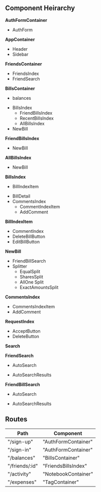 ## Component Heirarchy

**AuthFormContainer**
 - AuthForm

**AppContainer**
 - Header
 - Sidebar

**FriendsContainer**
 - FriendsIndex
 - FriendSearch

**BillsContainer**
 - balances
  + BillsIndex
    * FriendBillsIndex
    * RecentBillsIndex
    * AllBillsIndex
  + NewBill

**FriendBillsIndex**
 - NewBill

**AllBillsIndex**
 - NewBill

**BillsIndex**
 - BillIndexItem
  + BillDetail
  + CommentsIndex
    * CommentIndexItem
    * AddComment

**BillIndexItem**
 - CommentIndex
 - DeleteBillButton
 - EditBillButton

**NewBill**
 - FriendBillSearch
 - Splitter
   + EqualSplit
   + SharesSplit
   + AllOne Split
   + ExactAmountsSplit

**CommentsIndex**
  - CommentsIndexItem
  - AddComment

**RequestIndex**
 - AcceptButton
 - DeleteButton

**Search**

**FriendSearch**
 + AutoSearch
 * AutoSearchResults

**FriendBillSearch**
 + AutoSearch
 * AutoSearchResults

## Routes

|Path   | Component   |
|-------|-------------|
| "/sign-up" | "AuthFormContainer" |
| "/sign-in" | "AuthFormContainer" |
| "/balances" | "BillsContainer" |
| "/friends/:id" | "FriendsBillsIndex" |
| "/activity" | "NotebookContainer" |
| "/expenses" | "TagContainer" |
